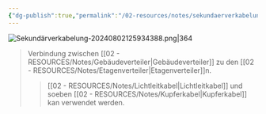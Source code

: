 ```yaml
---
{"dg-publish":true,"permalink":"/02-resources/notes/sekundaerverkabelung/","tags":["netzwerk/kabel","LF03"]}
---
```


![Sekundärverkabelung-20240802125934388.png|364](/img/user/02%20-%20RESOURCES/Files/Sekund%C3%A4rverkabelung-20240802125934388.png)
>Verbindung zwischen [[02 - RESOURCES/Notes/Gebäudeverteiler\|Gebäudeverteiler]] zu den [[02 - RESOURCES/Notes/Etagenverteiler\|Etagenverteiler]]n.
>>[[02 - RESOURCES/Notes/Lichtleitkabel\|Lichtleitkabel]] und soeben [[02 - RESOURCES/Notes/Kupferkabel\|Kupferkabel]] kan verwendet werden.